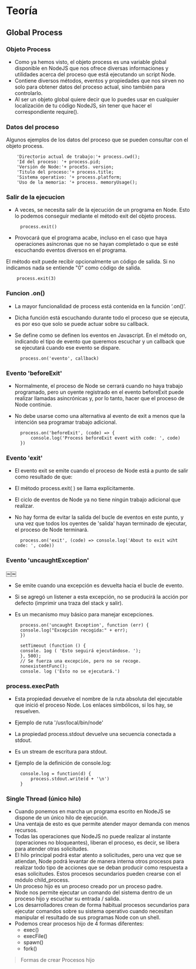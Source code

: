 # Teoría

## Global Process

### Objeto Process

- Como ya hemos visto, el objeto process es una variable global disponible en NodeJS que nos ofrece diversas informaciones y utilidades acerca del proceso que está ejecutando un script Node. 
- Contiene diversos métodos, eventos y propiedades que nos sirven no solo para obtener datos del proceso actual, sino también para controlarlo.
- Al ser un objeto global quiere decir que lo puedes usar en cualquier localización de tu código NodeJS, sin tener que hacer el correspondiente require().

### Datos del proceso
Algunos ejemplos de los datos del proceso que se pueden consultar con el objeto process.
	
		'Directorio actual de trabajo:'+ process.cwd();
		'Id del proceso: '+ process.pid;
		'Versión de Node:'+ proce5s. version;
		'Titulo del proceso:'+ process.title;
		'Sistema operativo: '+ process.platform;
		'Uso de la memoria: '+ process. memoryUsage();

### Salir de la ejecucion

- A veces, se necesita salir de la ejecución de un programa en Node. Esto lo podemos conseguir mediante el método exit del objeto process.

		process.exit()

- Provocará que el programa acabe, incluso en el caso que haya operaciones asíncronas que no se hayan completado o que se esté escuchando eventos diversos en el programa.

El método exit puede recibir opcionalmente un código de salida. Si no indicamos nada se entiende "0" como código de salida.

		process.exit(3)

### Funcion .on()

- La mayor funcionalidad de process está contenida en la función ‘.on()’. 
- Dicha función está escuchando durante todo el proceso que se ejecuta, es por eso que solo se puede actuar sobre su callback.
- Se define como se definen los eventos en Javascript. En el método on, indicando el tipo de evento que queremos escuchar y un callback que se ejecutará cuando ese evento se dispare.

		process.on('evento', callback)

### Evento 'beforeExit'

- Normalmente, el proceso de Node se cerrará cuando no haya trabajo programado, pero un oyente registrado en el evento beforeExit puede realizar llamadas asincrónicas y, por lo tanto, hacer que el proceso de Node continúe.
- No debe usarse como una alternativa al evento de exit a menos que la intención sea programar trabajo adicional.

		process.on('beforeExit', (code) => {
			console.log('Process beforeExit event with code: ', code)
		})

### Evento 'exit'

- El evento exit se emite cuando el proceso de Node está a punto de salir como resultado de que:
- El método process.exit( ) se llama explícitamente.
- El ciclo de eventos de Node ya no tiene ningún trabajo adicional que realizar.
- No hay forma de evitar la salida del bucle de eventos en este punto, y una vez que todos los oyentes de 'salida' hayan terminado de ejecutar, el proceso de Node terminará.

		process.on('exit', (code) => console.log('About to exit wiht code: ', code))

### Evento 'uncaughtException'
￼￼
- Se emite cuando una excepción es devuelta hacia el bucle de evento. 
- Si se agregó un listener a esta excepción, no se producirá la acción por defecto (imprimir una traza del stack y salir).
- Es un mecanismo muy básico para manejar excepciones.

		process.on('uncaught Exception', function (err) {
		console.log("Excepción recogida:" + err);
		})
		
		setTimeout (function () {
		console. 1og ( 'Esto seguirá ejecutándose. ');
		}, 500);
		// Se fuerza una excepción, pero no se recoge.
		nonexistentFunc();
		console. log ('Esto no se ejecutará.')

### process.execPath

- Esta propiedad devuelve el nombre de la ruta absoluta del ejecutable que inició el proceso Node. Los enlaces simbólicos, si los hay, se resuelven.
- Ejemplo de ruta '/usr/local/bin/node'

- La propiedad process.stdout devuelve una secuencia conectada a stdout.
- Es un stream de escritura para stdout.

- Ejemplo de la definición de console.log: 

		console.log = function(d) {
			process.stdout.write(d + '\n')
	 	}

### Single Thread (único hilo)

- Cuando ponemos en marcha un programa escrito en NodeJS se dispone de un único hilo de ejecución.
- Una ventaja de esto es que permite atender mayor demanda con menos recursos.
- Todas las operaciones que NodeJS no puede realizar al instante (operaciones no bloqueantes), liberan el proceso, es decir, se libera para atender otras solicitudes.
- El hilo principal podrá estar atento a solicitudes, pero una vez que se atiendan, Node podrá levantar de manera interna otros procesos para realizar todo tipo de acciones que se deban producir como respuesta a esas solicitudes. Estos procesos secundarios pueden crearse con el módulo child_process.
- Un proceso hijo es un proceso creado por un proceso padre.
- Node nos permite ejecutar un comando del sistema dentro de un proceso hijo y escuchar su entrada / salida. 
- Los desarrolladores crean de forma habitual procesos secundarios para ejecutar comandos sobre su sistema operativo cuando necesitan manipular el resultado de sus programas Node con un shell.
- Podemos crear procesos hijo de 4 formas diferentes:
	- exec()
	- execFile()
	- spawn()
	- fork()

> Formas de crear Procesos hijo


